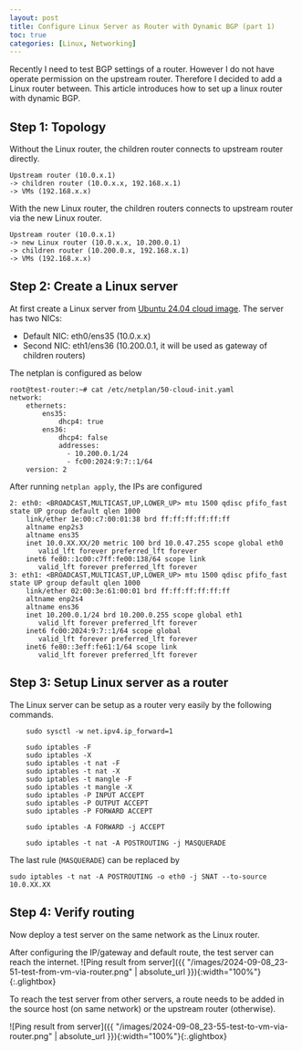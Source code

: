 ```yaml
---
layout: post
title: Configure Linux Server as Router with Dynamic BGP (part 1)
toc: true
categories: [Linux, Networking]
---
```


Recently I need to test BGP settings of a router. However I do not have operate permission on the upstream router. Therefore I decided to add a Linux router between. This article introduces how to set up a linux router with dynamic BGP.

<!--more-->

## Step 1: Topology

Without the Linux router, the children router connects to upstream router directly.
```
Upstream router (10.0.x.1)
-> children router (10.0.x.x, 192.168.x.1) 
-> VMs (192.168.x.x)
```

With the new Linux router, the children routers connects to upstream router via the new Linux router.
```
Upstream router (10.0.x.1) 
-> new Linux router (10.0.x.x, 10.200.0.1)
-> children router (10.200.0.x, 192.168.x.1) 
-> VMs (192.168.x.x)
```

## Step 2: Create a Linux server

At first create a Linux server from [Ubuntu 24.04 cloud image](https://cloud-images.ubuntu.com/minimal/releases/noble/release/). The server has two NICs:
- Default NIC: eth0/ens35 (10.0.x.x)
- Second NIC: eth1/ens36 (10.200.0.1, it will be used as gateway of children routers)

The netplan is configured as below

```
root@test-router:~# cat /etc/netplan/50-cloud-init.yaml 
network:
    ethernets:
        ens35:
            dhcp4: true
        ens36:
            dhcp4: false
            addresses:
              - 10.200.0.1/24
              - fc00:2024:9:7::1/64
    version: 2
```

After running `netplan apply`, the IPs are configured
```
2: eth0: <BROADCAST,MULTICAST,UP,LOWER_UP> mtu 1500 qdisc pfifo_fast state UP group default qlen 1000
    link/ether 1e:00:c7:00:01:38 brd ff:ff:ff:ff:ff:ff
    altname enp2s3
    altname ens35
    inet 10.0.XX.XX/20 metric 100 brd 10.0.47.255 scope global eth0
       valid_lft forever preferred_lft forever
    inet6 fe80::1c00:c7ff:fe00:138/64 scope link 
       valid_lft forever preferred_lft forever
3: eth1: <BROADCAST,MULTICAST,UP,LOWER_UP> mtu 1500 qdisc pfifo_fast state UP group default qlen 1000
    link/ether 02:00:3e:61:00:01 brd ff:ff:ff:ff:ff:ff
    altname enp2s4
    altname ens36
    inet 10.200.0.1/24 brd 10.200.0.255 scope global eth1
       valid_lft forever preferred_lft forever
    inet6 fc00:2024:9:7::1/64 scope global 
       valid_lft forever preferred_lft forever
    inet6 fe80::3eff:fe61:1/64 scope link 
       valid_lft forever preferred_lft forever
```

## Step 3: Setup Linux server as a router

The Linux server can be setup as a router very easily by the following commands.

```
    sudo sysctl -w net.ipv4.ip_forward=1

    sudo iptables -F
    sudo iptables -X
    sudo iptables -t nat -F
    sudo iptables -t nat -X
    sudo iptables -t mangle -F
    sudo iptables -t mangle -X
    sudo iptables -P INPUT ACCEPT
    sudo iptables -P OUTPUT ACCEPT
    sudo iptables -P FORWARD ACCEPT

    sudo iptables -A FORWARD -j ACCEPT

    sudo iptables -t nat -A POSTROUTING -j MASQUERADE
```

The last rule (`MASQUERADE`) can be replaced by
```
sudo iptables -t nat -A POSTROUTING -o eth0 -j SNAT --to-source 10.0.XX.XX
```

## Step 4: Verify routing

Now deploy a test server on the same network as the Linux router.

After configuring the IP/gateway and default route, the test server can reach the internet.
![Ping result from server]({{ "/images/2024-09-08_23-51-test-from-vm-via-router.png" | absolute_url }}){:width="100%"}{:.glightbox}

To reach the test server from other servers, a route needs to be added in the source host (on same network) or the upstream router (otherwise).

![Ping result from server]({{ "/images/2024-09-08_23-55-test-to-vm-via-router.png" | absolute_url }}){:width="100%"}{:.glightbox}

